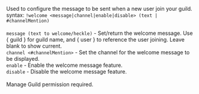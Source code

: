 Used to configure the message to be sent when a new user join your guild.<br />
syntax: `!welcome <message|channel|enable|disable> (text | #channelMention)`<br />
<br />
`message (text to welcome/heckle)` - Set/return the welcome message. Use { guild } for guild name, and { user } to reference the user joining. Leave blank to show current.<br />
`channel <#channelMention>` - Set the channel for the welcome message to be displayed.<br />
`enable` - Enable the welcome message feature.<br />
`disable` - Disable the welcome message feature.<br />
<br />
Manage Guild permission required.